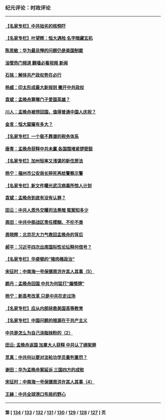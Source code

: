 ### 纪元评论：时政评论
---
#### [【名家专栏】中共拙劣的核恫吓](../../pages/nsc1025/n13264061.md?09280330) 
#### [【名家专栏】叶望辉：恒大遇险 名字暗藏玄机](../../pages/nsc1025/n13264042.md?09280330) 
#### [陈思敏：华为最忌惮的问题仍是美国制裁](../../pages/nsc1025/n13263824.md?09280330) 
#### [油管热门频道 翻墙必看视频 新闻](ok?09280330)
#### [石铭：解体共产政权势在必行](../../pages/nsc1025/n13263230.md?09280330) 
#### [杨威：印太形成最大新规则 撇开中共政权](../../pages/nsc1025/n13262477.md?09280330) 
#### [袁斌：孟晚舟算哪门子爱国英雄？](../../pages/nsc1025/n13263016.md?09280330) 
#### [川人：孟晚舟被捞回国，值得普通中国人庆祝？](../../pages/nsc1025/n13262668.md?09280330) 
#### [金言：恒大窟窿有多大？](../../pages/nsc1025/n13262437.md?09280330) 
#### [【名家专栏】一个极不靠谱的税务体系](../../pages/nsc1025/n13261478.md?09280330) 
#### [唐青：孟晚舟获释中共未赢 各国围堵紧锣密鼓](../../pages/nsc1025/n13262100.md?09280330) 
#### [【名家专栏】加州轻率又浅谋的新住房法](../../pages/nsc1025/n13261287.md?09280330) 
#### [杨宁：福州市公安局长猝死再给警察示警](../../pages/nsc1025/n13261972.md?09280330) 
#### [【名家专栏】新文件曝光武汉病毒所惊人计划](../../pages/nsc1025/n13261477.md?09280330) 
#### [袁斌：孟晚舟到底有没有认罪？](../../pages/nsc1025/n13260876.md?09280330) 
#### [田云：中共人质外交曝司法黑暗 冤案知多少](../../pages/nsc1025/n13260594.md?09280330) 
#### [周田：中共中部战区责任模糊、不伦不类](../../pages/nsc1025/n13260775.md?09280330) 
#### [周晓辉：北京花大力气救回孟晚舟的背后](../../pages/nsc1025/n13260343.md?09280330) 
#### [郝平：习近平四次出席国际性论坛释何信号？](../../pages/nsc1025/n13260333.md?09280330) 
#### [【名家专栏】华盛顿的“猪肉桶政治”](../../pages/nsc1025/n13259894.md?09280330) 
#### [宋征时：中南海一号保镖周洪许其人其事（5）](../../pages/nsc1025/n13260351.md?09280330) 
#### [颜丹：孟晚舟回国 中共为何猛打“煽情牌”](../../pages/nsc1025/n13260331.md?09280330) 
#### [杨宁：新高考改革 只是中共在走过场](../../pages/nsc1025/n13260309.md?09280330) 
#### [【名家专栏】应从内部拯救美国高等教育](../../pages/nsc1025/n13259912.md?09280330) 
#### [【名家专栏】中国问题的根源在于共产主义](../../pages/nsc1025/n13259907.md?09280330) 
#### [中共是怎么为自己涂脂抹粉的（2）](../../pages/nsc1025/n13259639.md?09280330) 
#### [田云: 孟晚舟返国 加拿大人获释 中共认了绑架罪](../../pages/nsc1025/n13259078.md?09280330) 
#### [觅真：中共何以要对法轮功学员重判重罚？](../../pages/nsc1025/n13259579.md?09280330) 
#### [谢田：华为孟晚舟案延诉 三国四方的成败](../../pages/nsc1025/n13259561.md?09280330) 
#### [宋征时：中南海一号保镖周洪许其人其事（4）](../../pages/nsc1025/n13258958.md?09280330) 
#### [王赫：中共全球港口布局的野心](../../pages/nsc1025/n13258279.md?09280330) 

---
#### 第 [ [134](./134.md?09280330) / [133](./133.md?09280330) / [132](./132.md?09280330) / [131](./131.md?09280330) / [130](./130.md?09280330) / [129](./129.md?09280330) / [128](./128.md?09280330) / [127](./127.md?09280330) ] 页
